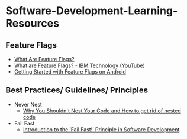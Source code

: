 # Software-Development-Learning-Resources

## Feature Flags
* [What Are Feature Flags?](https://launchdarkly.com/blog/what-are-feature-flags/#:~:text=Feature%20flags%20are%20a%20software,portions%20of%20code%20are%20executed.)
* [What are Feature Flags? - IBM Technology (YouTube)](https://www.youtube.com/watch?v=AJa2B-twtG4&t=377s)
* [Getting Started with Feature Flags on Android](https://medium.com/@domen.lanisnik/getting-started-with-feature-flags-on-mobile-7a2a1c15bd14)

## Best Practices/ Guidelines/ Principles
* Never Nest
    * [Why You Shouldn't Nest Your Code and How to get rid of nested code]([https://medium.com/codex/why-you-shouldnt-nest-your-code-185cf2e2cde3](https://medium.com/codex/why-you-shouldnt-nest-your-code-185cf2e2cde3))
* Fail Fast
    * [Introduction to the ‘Fail Fast!’ Principle in Software Development](https://medium.com/@christian.ppl/introduction-to-the-fail-fast-principle-in-software-development-865ccab28979)
